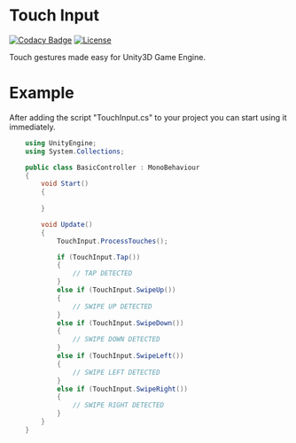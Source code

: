 # Touch Input

[![Codacy Badge](https://api.codacy.com/project/badge/Grade/db5c8a095b2b482ca3af06d3e2540099)](https://www.codacy.com/app/jocic/Unity.TouchInput?utm_source=github.com&amp;utm_medium=referral&amp;utm_content=jocic/Unity.TouchInput&amp;utm_campaign=Badge_Grade) [![License](https://poser.pugx.org/jocic/google-authenticator/license)](https://packagist.org/packages/jocic/google-authenticator)

Touch gestures made easy for Unity3D Game Engine.

# Example

After adding the script "TouchInput.cs" to your project you can start using it immediately.

```C#
    using UnityEngine;
    using System.Collections;

    public class BasicController : MonoBehaviour
    {	
	    void Start()
	    {
	
	    }

	    void Update()
	    {
		    TouchInput.ProcessTouches();

		    if (TouchInput.Tap())
		    {
			    // TAP DETECTED
		    }
		    else if (TouchInput.SwipeUp())
		    {
			    // SWIPE UP DETECTED
		    }
		    else if (TouchInput.SwipeDown())
		    {
			    // SWIPE DOWN DETECTED
		    }
		    else if (TouchInput.SwipeLeft())
		    {
			    // SWIPE LEFT DETECTED
		    }
		    else if (TouchInput.SwipeRight())
		    {
			    // SWIPE RIGHT DETECTED
		    }
	    }
    }
```

